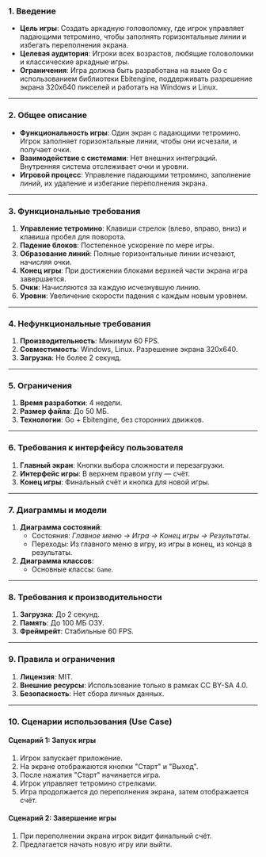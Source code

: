 ### 1. Введение

- **Цель игры**: Создать аркадную головоломку, где игрок управляет падающими тетромино, чтобы заполнять горизонтальные линии и избегать переполнения экрана.
- **Целевая аудитория**: Игроки всех возрастов, любящие головоломки и классические аркадные игры.
- **Ограничения**: Игра должна быть разработана на языке Go с использованием библиотеки Ebitengine, поддерживать разрешение экрана 320x640 пикселей и работать на Windows и Linux.

---

### 2. Общее описание

- **Функциональность игры**: Один экран с падающими тетромино. Игрок заполняет горизонтальные линии, чтобы они исчезали, и получает очки.
- **Взаимодействие с системами**: Нет внешних интеграций. Внутренняя система отслеживает очки и уровни.
- **Игровой процесс**: Управление падающими тетромино, заполнение линий, их удаление и избегание переполнения экрана.

---

### 3. Функциональные требования

1. **Управление тетромино**: Клавиши стрелок (влево, вправо, вниз) и клавиша пробел для поворота.
2. **Падение блоков**: Постепенное ускорение по мере игры.
3. **Образование линий**: Полные горизонтальные линии исчезают, начисляя очки.
4. **Конец игры**: При достижении блоками верхней части экрана игра завершается.
5. **Очки**: Начисляются за каждую исчезнувшую линию.
6. **Уровни**: Увеличение скорости падения с каждым новым уровнем.

---

### 4. Нефункциональные требования

1. **Производительность**: Минимум 60 FPS.
2. **Совместимость**: Windows, Linux. Разрешение экрана 320х640.
3. **Загрузка**: Не более 2 секунд.

---

### 5. Ограничения

1. **Время разработки**: 4 недели.
2. **Размер файла**: До 50 МБ.
3. **Технологии**: Go + Ebitengine, без сторонних движков.

---

### 6. Требования к интерфейсу пользователя

1. **Главный экран**: Кнопки выбора сложности и перезагрузки.
2. **Интерфейс игры**: В верхнем правом углу — счёт.
3. **Конец игры**: Финальный счёт и кнопка для новой игры.

---

### 7. Диаграммы и модели

1. **Диаграмма состояний**:
    - Состояния: _Главное меню → Игра → Конец игры → Результаты_.
    - Переходы: Из главного меню в игру, из игры в конец, из конца в результаты.
2. **Диаграмма классов**:
    - Основные классы: `Game`.

---

### 8. Требования к производительности

1. **Загрузка**: До 2 секунд.
2. **Память**: До 100 МБ ОЗУ.
3. **Фреймрейт**: Стабильные 60 FPS.

---

### 9. Правила и ограничения

1. **Лицензия**: MIT.
2. **Внешние ресурсы**: Использование только в рамках CC BY-SA 4.0.
3. **Безопасность**: Нет сбора личных данных.

---

### 10. Сценарии использования (Use Case)

#### Сценарий 1: Запуск игры

1. Игрок запускает приложение.
2. На экране отображаются кнопки "Старт" и "Выход".
3. После нажатия "Старт" начинается игра.
4. Игрок управляет тетромино стрелками.
5. Игра продолжается до переполнения экрана, затем отображается счёт.

#### Сценарий 2: Завершение игры

1. При переполнении экрана игрок видит финальный счёт.
2. Предлагается начать новую игру или выйти.
